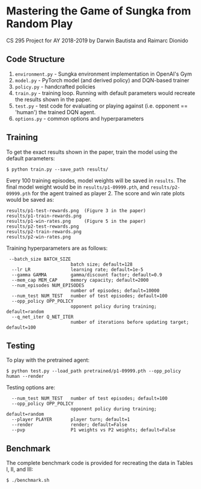 # Mastering the Game of Sungka from Random Play
CS 295 Project for AY 2018-2019 by Darwin Bautista and Raimarc Dionido

## Code Structure
1. `environment.py` - Sungka environment implementation in OpenAI's Gym
2. `model.py` - PyTorch model (and derived policy) and DQN-based trainer
3. `policy.py` - handcrafted policies
4. `train.py` - training loop. Running with default parameters would recreate the results shown in the paper.
5. `test.py` - test code for evaluating or playing against (i.e. opponent == 'human') the trained DQN agent.
6. `options.py` - common options and hyperparameters

## Training
To get the exact results shown in the paper, train the model using the default parameters:
```
$ python train.py --save_path results/
```
Every 100 training episodes, model weights will be saved in `results`. The final model weight would be in `results/p1-09999.pth`, and `results/p2-09999.pth` for the agent trained as player 2. The score and win rate plots would be saved as:
```
results/p1-test-rewards.png  (Figure 3 in the paper)
results/p1-train-rewards.png
results/p1-win-rates.png     (Figure 5 in the paper)
results/p2-test-rewards.png
results/p2-train-rewards.png
results/p2-win-rates.png
```

Training hyperparameters are as follows:
```
 --batch_size BATCH_SIZE
                        batch size; default=128
  --lr LR               learning rate; default=1e-5
  --gamma GAMMA         gamma/discount factor; default=0.9
  --mem_cap MEM_CAP     memory capacity; default=2000
  --num_episodes NUM_EPISODES
                        number of episodes; default=10000
  --num_test NUM_TEST   number of test episodes; default=100
  --opp_policy OPP_POLICY
                        opponent policy during training; default=random
  --q_net_iter Q_NET_ITER
                        number of iterations before updating target; default=100
```

## Testing
To play with the pretrained agent:
```
$ python test.py --load_path pretrained/p1-09999.pth --opp_policy human --render
```

Testing options are:
```
  --num_test NUM_TEST   number of test episodes; default=100
  --opp_policy OPP_POLICY
                        opponent policy during training; default=random
  --player PLAYER       player turn; default=1
  --render              render; default=False
  --pvp                 P1 weights vs P2 weights; default=False
```

## Benchmark
The complete benchmark code is provided for recreating the data in Tables I, II, and III:
```
$ ./benchmark.sh
```
